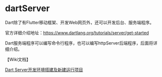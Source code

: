 # dartServer


Dart除了有Flutter移动框架、开发Web网页外，还可以开发后台、服务端程序。

官方详细介绍地址：https://www.dartlang.org/tutorials/server/get-started

Dart服务端程序可以编写命令行程序，也可以编写httpServer后端程序，后面将详细介绍。

【Wiki文档】

[Dart Server开发环境搭建及新建运行项目
](https://github.com/flutteranddart/dartServer/wiki/Dart-Server%E5%BC%80%E5%8F%91%E7%8E%AF%E5%A2%83%E6%90%AD%E5%BB%BA%E5%8F%8A%E6%96%B0%E5%BB%BA%E8%BF%90%E8%A1%8C%E9%A1%B9%E7%9B%AE)

